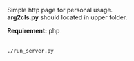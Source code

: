 Simple http page for personal usage. <br><b>arg2cls.py</b> should located in upper folder.<br>

<b>Requirement:</b> php <br>
<br>
```
./run_server.py
```
